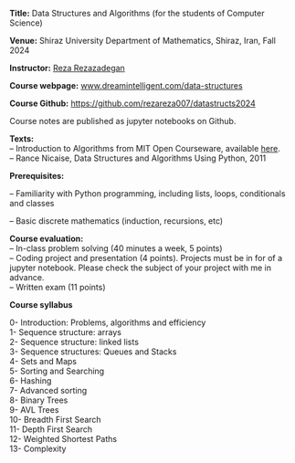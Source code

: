 
**Title:** Data Structures and Algorithms (for the students of Computer Science)

**Venue:** Shiraz University Department of Mathematics, Shiraz, Iran, Fall 2024

**Instructor:** [Reza Rezazadegan](https://www.linkedin.com/in/reza-rezazadegan-382601a8/)

**Course webpage:** www.dreamintelligent.com/data-structures

**Course Github:** https://github.com/rezareza007/datastructs2024

Course notes are published as jupyter notebooks on Github.

**Texts:**  
– Introduction to Algorithms from MIT Open Courseware, available [here](https://ocw.mit.edu/courses/6-006-introduction-to-algorithms-spring-2020/).  
– Rance Nicaise, Data Structures and Algorithms Using Python, 2011

**Prerequisites:**

– Familiarity with Python programming, including lists, loops, conditionals and classes

– Basic discrete mathematics (induction, recursions, etc)

**Course evaluation:**  
– In-class problem solving (40 minutes a week, 5 points)  
– Coding project and presentation (4 points). Projects must be in for of a jupyter notebook. Please check the subject of your project with me in advance.  
– Written exam (11 points)

**Course syllabus**

0- Introduction: Problems, algorithms and efficiency  
1- Sequence structure: arrays  
2- Sequence structure: linked lists  
3- Sequence structures: Queues and Stacks  
4- Sets and Maps  
5- Sorting and Searching  
6- Hashing  
7- Advanced sorting  
8- Binary Trees  
9- AVL Trees  
10- Breadth First Search  
11- Depth First Search  
12- Weighted Shortest Paths  
13- Complexity

